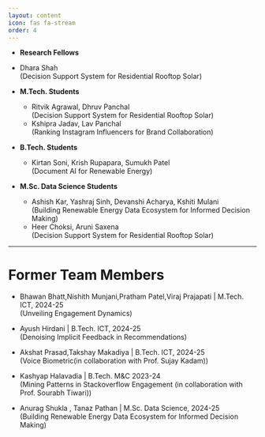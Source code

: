 ```yaml
---
layout: content
icon: fas fa-stream
order: 4
---
```

- **Research Fellows**
 - Dhara Shah <br>
	(Decision Support System for Residential Rooftop Solar)


- **M.Tech. Students**
  - Ritvik Agrawal, Dhruv Panchal  <br>
    (Decision Support System for Residential Rooftop Solar)
  - Kshipra Jadav, Lav Panchal <br>
    (Ranking Instagram Influencers for Brand Collaboration)

- **B.Tech. Students**
  - Kirtan Soni, Krish Rupapara, Sumukh Patel <br>
    (Document AI for Renewable Energy)

- **M.Sc. Data Science Students**
  - Ashish Kar, Yashraj Sinh, Devanshi Acharya, Kshiti Mulani <br>
    (Building Renewable Energy Data Ecosystem for Informed Decision Making)
  - Heer Choksi, Aruni Saxena <br>
    (Decision Support System for Residential Rooftop Solar)

---

# Former Team Members

- Bhawan Bhatt,Nishith Munjani,Pratham Patel,Viraj Prajapati | M.Tech. ICT, 2024-25 <br>
  (Unveiling Engagement Dynamics)

- Ayush Hirdani | B.Tech. ICT, 2024-25  <br>
  (Denoising Implicit Feedback in Recommendations)

- Akshat Prasad,Takshay Makadiya | B.Tech. ICT, 2024-25 <br>
  (Voice Biometric(in collaboration with Prof. Sujay Kadam))

- Kashyap Halavadia | B.Tech. M&C 2023-24 <br>
  (Mining Patterns in Stackoverflow Engagement (in collaboration with Prof. Sourabh Tiwari))

- Anurag Shukla , Tanaz Pathan | M.Sc. Data Science, 2024-25 <br>
  (Building Renewable Energy Data Ecosystem for Informed Decision Making)
  
